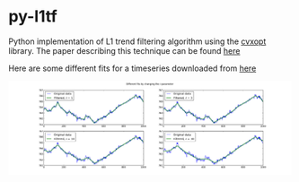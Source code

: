 py-l1tf
=======

Python implementation of L1 trend filtering algorithm using the [cvxopt](http://cvxopt.org/) library.
The paper describing this technique can be found [here](http://web.stanford.edu/~gorin/papers/l1_trend_filter.pdf)

Here are some different fits for a timeseries downloaded from [here](http://www.barchartmarketdata.com/datasamples/US%20Futures%20Tick%20Query.csv)

![Different fits by changing the delta parameter](https://raw.githubusercontent.com/elsonidoq/py-l1tf/master/l1tf/example/fits.png)

